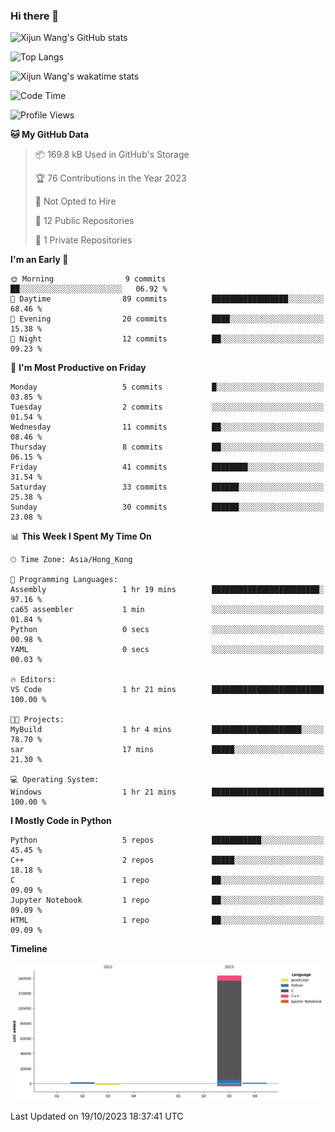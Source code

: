 ### Hi there 👋

![Xijun Wang's GitHub stats](https://github-readme-stats.vercel.app/api?username=kopper-xdu&show_icons=true&bg_color=00000000)

![Top Langs](https://github-readme-stats.vercel.app/api/top-langs/?username=kopper-xdu&size_weight=0.5&count_weight=0.5&exclude_repo=homepage,kopper-xdu.github.io&layout=compact)


![Xijun Wang's wakatime stats](https://github-readme-stats.vercel.app/api/wakatime?username=kopper)

<!--START_SECTION:waka-->
![Code Time](http://img.shields.io/badge/Code%20Time-115%20hrs%2030%20mins-blue)

![Profile Views](http://img.shields.io/badge/Profile%20Views-0-blue)

**🐱 My GitHub Data** 

> 📦 169.8 kB Used in GitHub's Storage 
 > 
> 🏆 76 Contributions in the Year 2023
 > 
> 🚫 Not Opted to Hire
 > 
> 📜 12 Public Repositories 
 > 
> 🔑 1 Private Repositories 
 > 
**I'm an Early 🐤** 

```text
🌞 Morning                9 commits           ██░░░░░░░░░░░░░░░░░░░░░░░   06.92 % 
🌆 Daytime                89 commits          █████████████████░░░░░░░░   68.46 % 
🌃 Evening                20 commits          ████░░░░░░░░░░░░░░░░░░░░░   15.38 % 
🌙 Night                  12 commits          ██░░░░░░░░░░░░░░░░░░░░░░░   09.23 % 
```
📅 **I'm Most Productive on Friday** 

```text
Monday                   5 commits           █░░░░░░░░░░░░░░░░░░░░░░░░   03.85 % 
Tuesday                  2 commits           ░░░░░░░░░░░░░░░░░░░░░░░░░   01.54 % 
Wednesday                11 commits          ██░░░░░░░░░░░░░░░░░░░░░░░   08.46 % 
Thursday                 8 commits           ██░░░░░░░░░░░░░░░░░░░░░░░   06.15 % 
Friday                   41 commits          ████████░░░░░░░░░░░░░░░░░   31.54 % 
Saturday                 33 commits          ██████░░░░░░░░░░░░░░░░░░░   25.38 % 
Sunday                   30 commits          ██████░░░░░░░░░░░░░░░░░░░   23.08 % 
```


📊 **This Week I Spent My Time On** 

```text
🕑︎ Time Zone: Asia/Hong_Kong

💬 Programming Languages: 
Assembly                 1 hr 19 mins        ████████████████████████░   97.16 % 
ca65 assembler           1 min               ░░░░░░░░░░░░░░░░░░░░░░░░░   01.84 % 
Python                   0 secs              ░░░░░░░░░░░░░░░░░░░░░░░░░   00.98 % 
YAML                     0 secs              ░░░░░░░░░░░░░░░░░░░░░░░░░   00.03 % 

🔥 Editors: 
VS Code                  1 hr 21 mins        █████████████████████████   100.00 % 

🐱‍💻 Projects: 
MyBuild                  1 hr 4 mins         ████████████████████░░░░░   78.70 % 
sar                      17 mins             █████░░░░░░░░░░░░░░░░░░░░   21.30 % 

💻 Operating System: 
Windows                  1 hr 21 mins        █████████████████████████   100.00 % 
```

**I Mostly Code in Python** 

```text
Python                   5 repos             ███████████░░░░░░░░░░░░░░   45.45 % 
C++                      2 repos             █████░░░░░░░░░░░░░░░░░░░░   18.18 % 
C                        1 repo              ██░░░░░░░░░░░░░░░░░░░░░░░   09.09 % 
Jupyter Notebook         1 repo              ██░░░░░░░░░░░░░░░░░░░░░░░   09.09 % 
HTML                     1 repo              ██░░░░░░░░░░░░░░░░░░░░░░░   09.09 % 
```



**Timeline**

![Lines of Code chart](https://raw.githubusercontent.com/kopper-xdu/kopper-xdu/main/assets/bar_graph.png)


 Last Updated on 19/10/2023 18:37:41 UTC
<!--END_SECTION:waka-->

<!--
**kopper-xdu/kopper-xdu** is a ✨ _special_ ✨ repository because its `README.md` (this file) appears on your GitHub profile.

Here are some ideas to get you started:

- 🔭 I’m currently working on ...
- 🌱 I’m currently learning ...
- 👯 I’m looking to collaborate on ...
- 🤔 I’m looking for help with ...
- 💬 Ask me about ...
- 📫 How to reach me: ...
- 😄 Pronouns: ...
- ⚡ Fun fact: ...
-->
